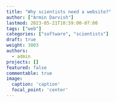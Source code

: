 ```yaml
---
title: "Why scientists need a website?"
author: ["Armin Darvish"]
lastmod: 2023-05-21T10:59:00-07:00
tags: ["web"]
categories: ["software", "scientists"]
draft: true
weight: 3003
authors:
  - admin
projects: []
featured: false
commentable: true
image:
  caption: 'caption'
  focal_point: 'center'
---
```

